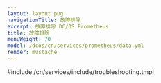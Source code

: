 ```yaml
---
layout: layout.pug
navigationTitle: 故障排除
excerpt: 故障排除 DC/OS Prometheus
title: 故障排除
menuWeight: 70
model: /dcos/cn/services/prometheus/data.yml
render: mustache
---
```


#include /cn/services/include/troubleshooting.tmpl
